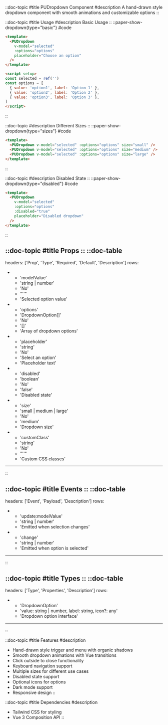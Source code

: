 ::doc-topic
#title
PUDropdown Component
#description
A hand-drawn style dropdown component with smooth animations and customizable options
::

::doc-topic
#title
Usage
#description
Basic Usage
::
::paper-show-dropdown{type="basic"}
#code
```html
<template>
  <PUDropdown
    v-model="selected"
    :options="options"
    placeholder="Choose an option"
  />
</template>

<script setup>
const selected = ref('')
const options = [
  { value: 'option1', label: 'Option 1' },
  { value: 'option2', label: 'Option 2' },
  { value: 'option3', label: 'Option 3' },
]
</script>
```
::

::doc-topic
#description
Different Sizes
::
::paper-show-dropdown{type="sizes"}
#code
```html
<template>
  <PUDropdown v-model="selected" :options="options" size="small" />
  <PUDropdown v-model="selected" :options="options" size="medium" />
  <PUDropdown v-model="selected" :options="options" size="large" />
</template>
```
::

::doc-topic
#description
Disabled State
::
::paper-show-dropdown{type="disabled"}
#code
```html
<template>
  <PUDropdown
    v-model="selected"
    :options="options"
    :disabled="true"
    placeholder="Disabled dropdown"
  />
</template>
```
::

::doc-topic
#title
Props
::
::doc-table
---
headers: ['Prop', 'Type', 'Required', 'Default', 'Description']
rows:
  - - 'modelValue'
    - 'string | number'
    - 'No'
    - "''"
    - 'Selected option value'
  - - 'options'
    - 'DropdownOption[]'
    - 'No'
    - '[]'
    - 'Array of dropdown options'
  - - 'placeholder'
    - 'string'
    - 'No'
    - 'Select an option'
    - 'Placeholder text'
  - - 'disabled'
    - 'boolean'
    - 'No'
    - 'false'
    - 'Disabled state'
  - - 'size'
    - 'small | medium | large'
    - 'No'
    - 'medium'
    - 'Dropdown size'
  - - 'customClass'
    - 'string'
    - 'No'
    - "''"
    - 'Custom CSS classes'
---
::

::doc-topic
#title
Events
::
::doc-table
---
headers: ['Event', 'Payload', 'Description']
rows:
  - - 'update:modelValue'
    - 'string | number'
    - 'Emitted when selection changes'
  - - 'change'
    - 'string | number'
    - 'Emitted when option is selected'
---
::

::doc-topic
#title
Types
::
::doc-table
---
headers: ['Type', 'Properties', 'Description']
rows:
  - - 'DropdownOption'
    - 'value: string | number, label: string, icon?: any'
    - 'Dropdown option interface'
---
::

::doc-topic
#title
Features
#description
- Hand-drawn style trigger and menu with organic shadows
- Smooth dropdown animations with Vue transitions
- Click outside to close functionality
- Keyboard navigation support
- Multiple sizes for different use cases
- Disabled state support
- Optional icons for options
- Dark mode support
- Responsive design
::

::doc-topic
#title
Dependencies
#description
- Tailwind CSS for styling
- Vue 3 Composition API
:: 
